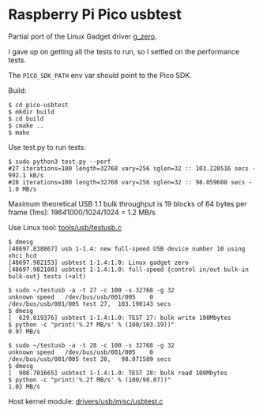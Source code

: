 Raspberry Pi Pico usbtest
=========================

Partial port of the Linux Gadget driver [g_zero](https://elixir.bootlin.com/linux/latest/source/drivers/usb/gadget/legacy/zero.c).

I gave up on getting all the tests to run, so I settled on the performance tests.

The ```PICO_SDK_PATH``` env var should point to the Pico SDK.

Build:
```
$ cd pico-usbtest
$ mkdir build
$ cd build
$ cmake ..
$ make

```

Use test.py to run tests:
```
$ sudo python3 test.py --perf
#27 iterations=100 length=32768 vary=256 sglen=32 :: 103.220516 secs - 992.1 kB/s
#28 iterations=100 length=32768 vary=256 sglen=32 :: 98.059608 secs - 1.0 MB/s

```

Maximum theoretical USB 1.1 bulk throughput is 19 blocks of 64 bytes per frame (1ms): 19*64*1000/1024/1024 = 1.2 MB/s

Use Linux tool: [tools/usb/testusb.c](https://github.com/torvalds/linux/blob/master/tools/usb/testusb.c)
```
$ dmesg
[48697.838867] usb 1-1.4: new full-speed USB device number 10 using xhci_hcd
[48697.982153] usbtest 1-1.4:1.0: Linux gadget zero
[48697.982180] usbtest 1-1.4:1.0: full-speed {control in/out bulk-in bulk-out} tests (+alt)

$ sudo ~/testusb -a -t 27 -c 100 -s 32768 -g 32
unknown speed   /dev/bus/usb/001/005    0
/dev/bus/usb/001/005 test 27,  103.190143 secs
$ dmesg
[  629.819376] usbtest 1-1.4:1.0: TEST 27: bulk write 100Mbytes
$ python -c "print('%.2f MB/s' % (100/103.19))"
0.97 MB/s

$ sudo ~/testusb -a -t 28 -c 100 -s 32768 -g 32
unknown speed   /dev/bus/usb/001/005    0
/dev/bus/usb/001/005 test 28,   98.071589 secs
$ dmesg
[  908.701665] usbtest 1-1.4:1.0: TEST 28: bulk read 100Mbytes
$ python -c "print('%.2f MB/s' % (100/98.07))"
1.02 MB/s

```

Host kernel module: [drivers/usb/misc/usbtest.c](https://elixir.bootlin.com/linux/latest/source/drivers/usb/misc/usbtest.c)
